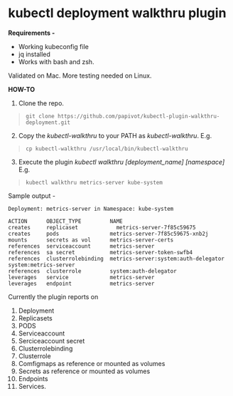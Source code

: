 # kubectl deployment walkthru plugin

**Requirements -**

* Working kubeconfig file  
* jq installed
* Works with bash and zsh. 

Validated on Mac. More testing needed on Linux.

**HOW-TO**

1. Clone the repo.

> `git clone https://github.com/papivot/kubectl-plugin-walkthru-deployment.git`

2. Copy the *kubectl-walkthru* to your PATH as *kubectl-walkthru*. E.g.

> `cp kubectl-walkthru /usr/local/bin/kubectl-walkthru`

3. Execute the plugin *kubectl walkthru [deployment_name] [namespace]* E.g.

> `kubectl walkthru metrics-server kube-system`

Sample output - 

```
Deployment: metrics-server in Namespace: kube-system

ACTION      OBJECT_TYPE         NAME
creates     replicaset		      metrics-server-7f85c59675
creates     pods                metrics-server-7f85c59675-xnb2j
mounts      secrets as vol      metrics-server-certs
references  serviceaccount      metrics-server
references  sa secret           metrics-server-token-swfb4
references  clusterrolebinding  metrics-server:system:auth-delegator system:metrics-server
references  clusterrole         system:auth-delegator
leverages   service             metrics-server
leverages   endpoint            metrics-server
```

Currently the plugin reports on 

1. Deployment
2. Replicasets
3. PODS
4. Serviceaccount
5. Serciceaccount secret
6. Clusterrolebinding
7. Clusterrole
8. Comfigmaps as reference or mounted as volumes
9. Secrets as reference or mounted as volumes
10. Endpoints
11. Services. 
